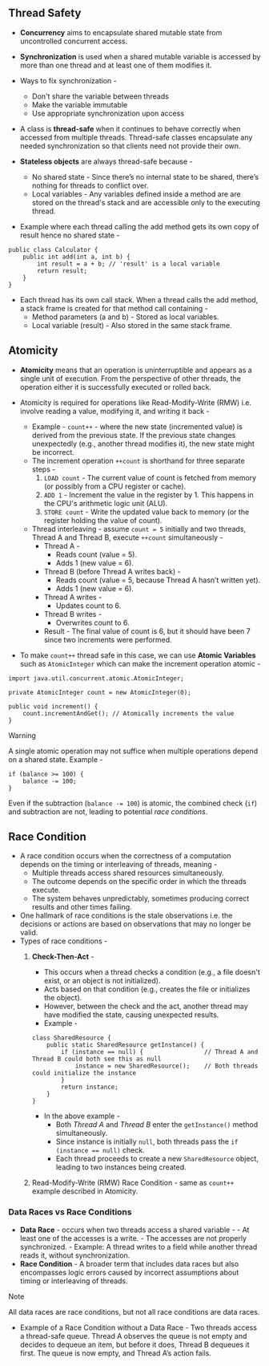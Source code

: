 ## Thread Safety

- **Concurrency** aims to encapsulate shared mutable state from uncontrolled concurrent access.
- **Synchronization** is used when a shared mutable variable is accessed by more than one thread and at least one of them modifies it.
- Ways to fix synchronization -
    - Don't share the variable between threads
    - Make the variable immutable
    - Use appropriate synchronization upon access
- A class is **thread-safe** when it continues to behave correctly when accessed from multiple threads. Thread-safe classes encapsulate any needed synchronization so that clients need not provide their own.
- **Stateless objects** are always thread-safe because -
    - No shared state - Since there’s no internal state to be shared, there’s nothing for threads to conflict over.
    - Local variables - Any variables defined inside a method are are stored on the thread's stack and are accessible only to the executing thread.

- Example where each thread calling the add method gets its own copy of result hence no shared state -
```
public class Calculator {
    public int add(int a, int b) {
        int result = a + b; // 'result' is a local variable
        return result;
    }
}
```

- Each thread has its own call stack. When a thread calls the add method, a stack frame is created for that method call containing -
    - Method parameters (a and b) - Stored as local variables.
    - Local variable (result) - Also stored in the same stack frame.

## Atomicity

- **Atomicity** means that an operation is uninterruptible and appears as a single unit of execution. From the perspective of other threads, the operation either it is successfully executed or rolled back.
- Atomicity is required for operations like Read-Modify-Write (RMW) i.e. involve reading a value, modifying it, and writing it back -
    - Example - `count++` - where the new state (incremented value) is derived from the previous state. If the previous state changes unexpectedly (e.g., another thread modifies it), the new state might be incorrect.
    - The increment operation `++count` is shorthand for three separate steps -
        1. `LOAD count` - The current value of count is fetched from memory (or possibly from a CPU register or cache).
        2. `ADD 1` - Increment the value in the register by 1. This happens in the CPU's arithmetic logic unit (ALU).
        3. `STORE count` - Write the updated value back to memory (or the register holding the value of count).
    - Thread interleaving - assume `count = 5` initially and two threads, Thread A and Thread B, execute `++count` simultaneously -
        - Thread A -
            - Reads count (value = 5).
            - Adds 1 (new value = 6).
        - Thread B (before Thread A writes back) -
            - Reads count (value = 5, because Thread A hasn’t written yet).
            - Adds 1 (new value = 6).
        - Thread A writes -
            - Updates count to 6.
        - Thread B writes -
            - Overwrites count to 6.
        - Result - The final value of count is 6, but it should have been 7 since two increments were performed.

- To make `count++` thread safe in this case, we can use **Atomic Variables** such as `AtomicInteger` which can make the increment operation atomic -
```
import java.util.concurrent.atomic.AtomicInteger;

private AtomicInteger count = new AtomicInteger(0);

public void increment() {
    count.incrementAndGet(); // Atomically increments the value
}
```

> [!WARNING]
> A single atomic operation may not suffice when multiple operations depend on a shared state.
> Example -
> ```
> if (balance >= 100) {
>     balance -= 100;
> }
> ```
> Even if the subtraction (`balance -= 100`) is atomic, the combined check (`if`) and subtraction are not, leading to potential _race conditions_.

## Race Condition

- A race condition occurs when the correctness of a computation depends on the timing or interleaving of threads, meaning -
    - Multiple threads access shared resources simultaneously.
    - The outcome depends on the specific order in which the threads execute.
    - The system behaves unpredictably, sometimes producing correct results and other times failing.
- One hallmark of race conditions is the stale observations i.e. the decisions or actions are based on observations that may no longer be valid.
- Types of race conditions -
    1. **Check-Then-Act** -
        - This occurs when a thread checks a condition (e.g., a file doesn't exist, or an object is not initialized).
        - Acts based on that condition (e.g., creates the file or initializes the object).
        - However, between the check and the act, another thread may have modified the state, causing unexpected results.
        - Example -
        ```
        class SharedResource {
            public static SharedResource getInstance() {
                if (instance == null) {                 // Thread A and Thread B could both see this as null
                    instance = new SharedResource();    // Both threads could initialize the instance
                }
                return instance;
            }
        }
        ```
        - In the above example -
            - Both _Thread A_ and _Thread B_ enter the `getInstance()` method simultaneously.
            - Since instance is initially `null`, both threads pass the `if (instance == null)` check.
            - Each thread proceeds to create a new `SharedResource` object, leading to two instances being created.

    2. Read-Modify-Write (RMW) Race Condition - same as `count++` example described in Atomicity.

### Data Races vs Race Conditions
- **Data Race** - occurs when two threads access a shared variable -
        - At least one of the accesses is a write.
        - The accesses are not properly synchronized.
        - Example: A thread writes to a field while another thread reads it, without synchronization.
- **Race Condition** - A broader term that includes data races but also encompasses logic errors caused by incorrect assumptions about timing or interleaving of threads.

> [!NOTE]
> All data races are race conditions, but not all race conditions are data races.

- Example of a Race Condition without a Data Race - Two threads access a thread-safe queue. Thread A observes the queue is not empty and decides to dequeue an item, but before it does, Thread B dequeues it first. The queue is now empty, and Thread A’s action fails.
